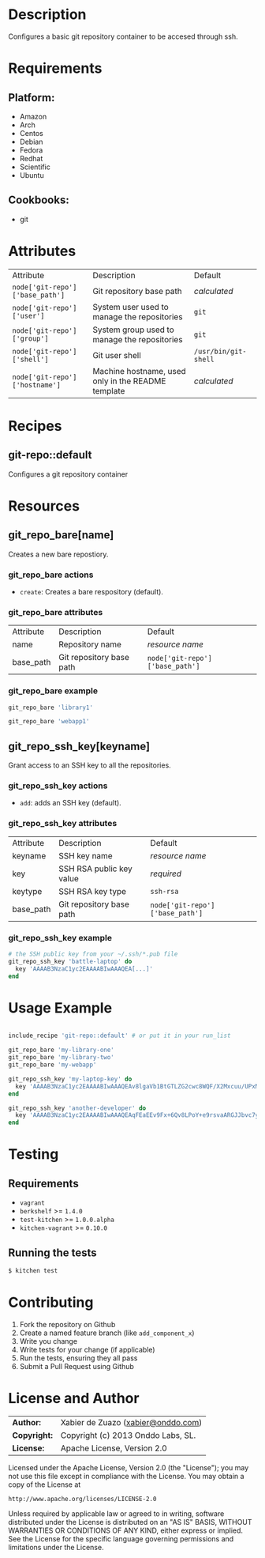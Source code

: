 Description
===========

Configures a basic git repository container to be accesed through ssh.

Requirements
============

## Platform:

* Amazon
* Arch
* Centos
* Debian
* Fedora
* Redhat
* Scientific
* Ubuntu

## Cookbooks:

* git

Attributes
==========

<table>
  <tr>
    <td>Attribute</td>
    <td>Description</td>
    <td>Default</td>
  </tr>
  <tr>
    <td><code>node['git-repo']['base_path']</code></td>
    <td>Git repository base path</td>
    <td><i>calculated</i></td>
  </tr>
  <tr>
    <td><code>node['git-repo']['user']</code></td>
    <td>System user used to manage the repositories</td>
    <td><code>git</code></td>
  </tr>
  <tr>
    <td><code>node['git-repo']['group']</code></td>
    <td>System group used to manage the repositories</td>
    <td><code>git</code></td>
  </tr>
  <tr>
    <td><code>node['git-repo']['shell']</code></td>
    <td>Git user shell</td>
    <td><code>/usr/bin/git-shell</code></td>
  </tr>
  <tr>
    <td><code>node['git-repo']['hostname']</code></td>
    <td>Machine hostname, used only in the README template</td>
    <td><i>calculated</i></td>
  </tr>
</table>

Recipes
=======

## git-repo::default

Configures a git repository container

Resources
=========

## git_repo_bare[name]

Creates a new bare repostiory.

### git_repo_bare actions

* `create`: Creates a bare respository (default).

### git_repo_bare attributes

<table>
  <tr>
    <td>Attribute</td>
    <td>Description</td>
    <td>Default</td>
  </tr>
  <tr>
    <td>name</td>
    <td>Repository name</td>
    <td><i>resource name</i></td>
  </tr>
  <tr>
    <td>base_path</td>
    <td>Git repository base path</td>
    <td><code>node['git-repo']['base_path']</code></td>
  </tr>
</table>

### git_repo_bare example

```ruby
git_repo_bare 'library1'

git_repo_bare 'webapp1'
```

## git_repo_ssh_key[keyname]

Grant access to an SSH key to all the repositories.

### git_repo_ssh_key actions

* `add`: adds an SSH key (default).

### git_repo_ssh_key attributes

<table>
  <tr>
    <td>Attribute</td>
    <td>Description</td>
    <td>Default</td>
  </tr>
  <tr>
    <td>keyname</td>
    <td>SSH key name</td>
    <td><i>resource name</i></td>
  </tr>
  <tr>
    <td>key</td>
    <td>SSH RSA public key value</td>
    <td><i>required</i></td>
  </tr>
  <tr>
    <td>keytype</td>
    <td>SSH RSA key type</td>
    <td><code>ssh-rsa</code></td>
  </tr>
  <tr>
    <td>base_path</td>
    <td>Git repository base path</td>
    <td><code>node['git-repo']['base_path']</code></td>
  </tr>
</table>

### git_repo_ssh_key example

```ruby
# the SSH public key from your ~/.ssh/*.pub file
git_repo_ssh_key 'battle-laptop' do
  key 'AAAAB3NzaC1yc2EAAAABIwAAAQEA[...]'
end
```

Usage Example
=============

```ruby

include_recipe 'git-repo::default' # or put it in your run_list

git_repo_bare 'my-library-one'
git_repo_bare 'my-library-two'
git_repo_bare 'my-webapp'

git_repo_ssh_key 'my-laptop-key' do
  key 'AAAAB3NzaC1yc2EAAAABIwAAAQEAv8lgaVb1BtGTLZG2cwc8WQF/X2Mxcuu/UPxN3yT6VQuFa6zl/LbSMND9OADS6ULw6p0hnWPnRDA8rSJvdcYO7pTSJOclScEuIMm4Nx8c3uhfePF/o39QPhH3WAyee/SFDay430Y11W5ZuOXuZ7Wb2PQEPUaQxs9k/MUHjIIcNLS7qG/FP5IGAb0df9KkAnSGXTgZ/Z9Xh+4mAkoBkXIr99oZsphF/PcxcVQfq4V6dTg81LUPLfaSj6U8gXmjRpRYNgk5uEdci7loKDmv1EPKhzwsJIEp9wxpAJqel5sezHaYN5w3zplbr7UY1+YuEBn2jnYhzbdBZcVDmL1D5F/G+Q=='
end

git_repo_ssh_key 'another-developer' do
  key 'AAAAB3NzaC1yc2EAAAABIwAAAQEAqFEaEEv9Fx+6Qv8LPoY+e9rsvaARGJJbvc7y2Tl73zoA6rB7VTxqoyV6mhG+ozRiB4i5g5andBCSDjDXPS0ycUQmiR2OrLZDUpf3uUhaeOO1SFjIbUyFdqy1MBkcmkDzBtXJ/qgn/ydUX59lT00AoPY4URVMt13uaI6GCWrsxRFX+Hxk5prVjoUqJQ7iSidXJ9CHksKTamgn3Ywc9w1MMYcegB+NVg0GsHDZMyq1PxFKGtqNS2PriQfoUrva76rolTej2rbnyH9drZZNi8lsxZ/Xi8ObjT68gc3OfswA64DRhQuN+aQT4bBK1xU+2AE88P9L2LSEYkekTzt7CElqrw=='
end

```

Testing
=======

## Requirements

* `vagrant`
* `berkshelf` >= `1.4.0`
* `test-kitchen` >= `1.0.0.alpha`
* `kitchen-vagrant` >= `0.10.0`

## Running the tests

```bash
$ kitchen test
```

Contributing
============

1. Fork the repository on Github
2. Create a named feature branch (like `add_component_x`)
3. Write you change
4. Write tests for your change (if applicable)
5. Run the tests, ensuring they all pass
6. Submit a Pull Request using Github


License and Author
=====================

|                      |                                          |
|:---------------------|:-----------------------------------------|
| **Author:**          | Xabier de Zuazo (<xabier@onddo.com>)
| **Copyright:**       | Copyright (c) 2013 Onddo Labs, SL.
| **License:**         | Apache License, Version 2.0

Licensed under the Apache License, Version 2.0 (the "License");
you may not use this file except in compliance with the License.
You may obtain a copy of the License at

    http://www.apache.org/licenses/LICENSE-2.0

Unless required by applicable law or agreed to in writing, software
distributed under the License is distributed on an "AS IS" BASIS,
WITHOUT WARRANTIES OR CONDITIONS OF ANY KIND, either express or implied.
See the License for the specific language governing permissions and
limitations under the License.

